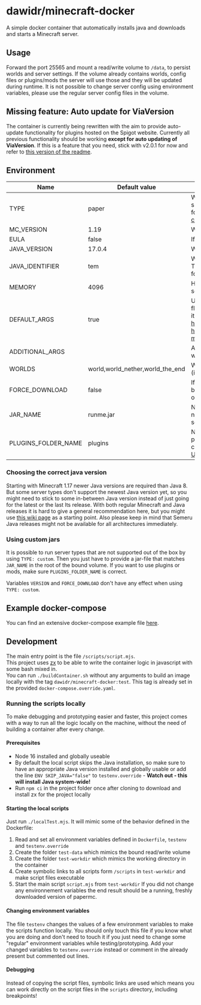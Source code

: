 # dawidr/minecraft-docker
A simple docker container that automatically installs java and downloads and starts a Minecraft server.

## Usage
Forward the port 25565 and mount a read/write volume to `/data`, to persist worlds and server settings. If the volume already contains worlds, config files or plugins/mods the server will use those and they will be updated during runtime. It is not possible to change server config using environment variables, please use the regular server config files in the volume.

## Missing feature: Auto update for ViaVersion
The container is currently being rewritten with the aim to provide auto-update functionality for plugins hosted on the Spigot website. Currently all previous functionality should be working **except for auto updating of ViaVersion**. If this is a feature that you need, stick with v2.0.1 for now and refer to [this version of the readme](https://github.com/drusin/minecraft-docker/blob/e5e1e6f8a933a2b3a6149d0d29fb57d71071d5d3/README.md).

## Environment
| Name                | Default value                    | Description                                                                                                                                                    |
| ------------------- | -------------------------------- | -------------------------------------------------------------------------------------------------------------------------------------------------------------- |
| TYPE                | paper                            | Which server jar to use. Currently supported: paper, fabric, spigot, forge, waterfall, custom (see [Using custom jars](#using-custom-jars))                    |
| MC_VERSION          | 1.19                             | Which Minecraft version to use                                                                                                                                 |
| EULA                | false                            | If you accept Mojang's EULA                                                                                                                                    |
| JAVA_VERSION        | 17.0.4                           | Which Java version to use                                                                                                                                      |
| JAVA_IDENTIFIER     | tem                              | Which Java vendor to use. tem for Temurin (formally HotSpot), sem for Semeru (formally OpenJ9)                                                                 |
| MEMORY              | 4096                             | How much RAM to allocate for the server (in MB)                                                                                                                |
| DEFAULT_ARGS        | true                             | Use recommended java startup flags. Depending on the container it uses them from https://mcflags.emc.gs or https://steinborn.me/posts/tuning-minecraft-openj9/ |
| ADDITIONAL_ARGS     |                                  | Additional arguments if you don't want to overwrite the whole ARGS                                                                                             |
| WORLDS              | world,world_nether,world_the_end | Which world directories to use (ignored when using waterfall)                                                                                                  |
| FORCE_DOWNLOAD      | false                            | If set to "false", no server jar will be downloaded if there is already one present from a previous run                                                        |
| JAR_NAME            | runme.jar                        | Name of the jar to run. Only might need changing for `TYPE: custom`, see [Using custom jars](#using-custom-jars)                                               |
| PLUGINS_FOLDER_NAME | plugins                          | Name of the folder to use for plugins or mods. Only might need changing for `TYPE: custom`, see [Using custom jars](#using-custom-jars)                        |

### Choosing the correct java version
Starting with Minecraft 1.17 newer Java versions are required than Java 8. But some server types don't support the newest Java version yet, so you might need to stick to some in-between Java version instead of just going for the latest or the last lts release. With both regular Minecraft and Java releases it is hard to give a general recommendation here, but you might use [this wiki page](https://minecraft.fandom.com/wiki/Tutorials/Update_Java#Why_update?) as a starting point.
Also please keep in mind that Semeru Java releases might not be available for all architectures immediately.

### Using custom jars
It is possible to run server types that are not supported out of the box by using `TYPE: custom`. Then you just have to provide a jar-file that matches `JAR_NAME` in the root of the bound volume.
If you want to use plugins or mods, make sure `PLUGINS_FOLDER_NAME` is correct.

Variables `VERSION` and `FORCE_DOWNLOAD` don't have any effect when using `TYPE: custom`.

## Example docker-compose
You can find an extensive docker-compose example file [here](https://github.com/drusin/minecraft-docker/blob/main/docker-compose.yml).

## Development
The main entry point is the file `/scripts/script.mjs`.  
This project uses [zx](https://github.com/google/zx) to be able to write the container logic in javascript with some bash mixed in.  
You can run `./buildContainer.sh` without any arguments to build an image locally with the tag `dawidr/minecraft-docker:test`. This tag is already set in the provided `docker-compose.override.yaml`.

### Running the scripts locally
To make debugging and prototyping easier and faster, this project comes with a way to run all the logic locally on the machine, without the need of building a container after every change.

#### Prerequisites
* Node 16 installed and globally useable
* By default the local script skips the Java installation, so make sure to have an appropriate Java version installed and globally usable or add the line `ENV SKIP_JAVA="false"` to `testenv.override` - **Watch out - this will install Java system-wide!**
* Run `npm ci` in the project folder once after cloning to download and install zx for the project locally

#### Starting the local scripts
Just run `./localTest.mjs`. It will mimic some of the behavior defined in the Dockerfile:
1. Read and set all environment variables defined in `Dockerfile`, `testenv` and `testenv.override`
2. Create the folder `test-data` which mimics the bound read/write volume
3. Create the folder `test-workdir` which mimics the working directory in the container
4. Create symbolic links to all scripts form `/scripts` in `test-workdir` and make script files executable
5. Start the main script `script.mjs` from `test-workdir`
If you did not change any environnement variables the end result should be a running, freshly downloaded version of papermc.

#### Changing environment variables
The file `testenv` changes the values of a few environment variables to make the scripts function locally. You should only touch this file if you know what you are doing and don't need to touch it if you just need to change some "regular" environment variables while testing/prototyping. Add your changed variables to `testenv.override` instead or comment in the already present but commented out lines.

#### Debugging
Instead of copying the script files, symbolic links are used which means you can work directly on the script files in the `scripts` directory, including breakpoints!
